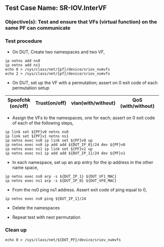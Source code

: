 
## Test Case Name: SR-IOV.InterVF

### Objective(s): Test and ensure that VFs (virtual function) on the same PF can communicate

### Test procedure

* On DUT, Create two namespaces and two VF,
```
ip netns add ns0
ip netns add ns1
echo 0 > /sys/class/net/{pf}/device/sriov_numvfs
echo 2 > /sys/class/net/{pf}/device/sriov_numvfs
```

* On DUT, set up the VF with a permutation; assert on 0 exit code of each permutation setup

| Spoofchk (on/off) | Trust(on/off) | vlan(with/without) | QoS (with/without) | max_tx_rate (with/without) |
| --- | --- | --- | --- | --- |

* Assign the VFs to the namespaces, one for each; assert on 0 exit code of each of the following steps,
```
ip link set ${PF}v0 netns ns0
ip link set ${PF}v1 netns ns1
ip netns exec ns0 ip link set ${PF}v0 up
ip netns exec ns0 ip add add ${DUT_IP_0}/24 dev ${PF}v0
ip netns exec ns1 ip link set ${PF}v1 up
ip netns exec ns1 ip add add ${DUT_IP_1}/24 dev ${PF}v1
```

* In each namespace, set up an arp entry for the ip address in the other name space,
```
ip netns exec ns0 arp -s ${DUT_IP_1} ${DUT_VF1_MAC}
ip netns exec ns1 arp -s ${DUT_IP_0} ${DUT_VF0_MAC}
```

* From the ns0 ping ns1 address. Assert exit code of ping equal to 0, 
```
ip netns exec ns0 ping ${DUT_IP_1}/24
```

* Delete the namespaces

* Repeat test with next permutation

### Clean up
```
echo 0 > /sys/class/net/${DUT_PF}/device/sriov_numvfs
```



